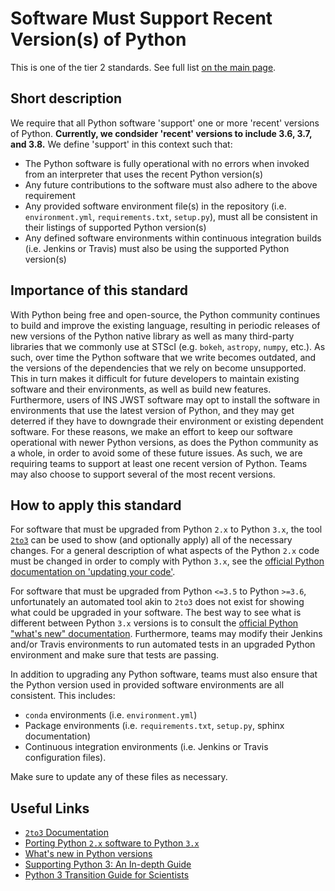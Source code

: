 # Software Must Support Recent Version(s) of Python

This is one of the tier 2 standards. See full list [on the main page](../README.md).

## Short description

We require that all Python software 'support' one or more 'recent' versions of Python.  **Currently, we condsider 'recent' versions to include 3.6, 3.7, and 3.8.**  We define 'support' in this context such that:

- The Python software is fully operational with no errors when invoked from an interpreter that uses the recent Python version(s)
- Any future contributions to the software must also adhere to the above requirement
- Any provided software environment file(s) in the repository (i.e. `environment.yml`, `requirements.txt`, `setup.py`), must all be consistent in their listings of supported Python version(s)
- Any defined software environments within continuous integration builds (i.e. Jenkins or Travis) must also be using the supported Python version(s)

## Importance of this standard

With Python being free and open-source, the Python community continues to build and improve the existing language, resulting in periodic releases of new versions of the Python native library as well as many third-party libraries that we commonly use at STScI (e.g. `bokeh`, `astropy`, `numpy`, etc.).  As such, over time the Python software that we write becomes outdated, and the versions of the dependencies that we rely on become unsupported.  This in turn makes it difficult for future developers to maintain existing software and their environments, as well as build new features.  Furthermore, users of INS JWST software may opt to install the software in environments that use the latest version of Python, and they may get deterred if they have to downgrade their environment or existing dependent software.  For these reasons, we make an effort to keep our software operational with newer Python versions, as does the Python community as a whole, in order to avoid some of these future issues.  As such, we are requiring teams to support at least one recent version of Python.  Teams may also choose to support several of the most recent versions.

## How to apply this standard

For software that must be upgraded from Python `2.x` to Python `3.x`, the tool [`2to3`](https://docs.python.org/2/library/2to3.html) can be used to show (and optionally apply) all of the necessary changes.  For a general description of what aspects of the Python `2.x` code must be changed in order to comply with Python `3.x`, see the [official Python documentation on 'updating your code'](https://docs.python.org/3/howto/pyporting.html#update-your-code).

For software that must be upgraded from Python `<=3.5` to Python `>=3.6`, unfortunately an automated tool akin to `2to3` does not exist for showing what could be upgraded in your software.  The best way to see what is different between Python `3.x` versions is to consult the [official Python "what's new" documentation](https://docs.python.org/3.8/whatsnew/).  Furthermore, teams may modify their Jenkins and/or Travis environments to run automated tests in an upgraded Python environment and make sure that tests are passing.

In addition to upgrading any Python software, teams must also ensure that the Python version used in provided software environments are all consistent.  This includes:

- `conda` environments (i.e. `environment.yml`)
- Package environments (i.e. `requirements.txt`, `setup.py`, sphinx documentation)
- Continuous integration environments (i.e. Jenkins or Travis configuration files).

Make sure to update any of these files as necessary.

## Useful Links

- [`2to3` Documentation](https://docs.python.org/2/library/2to3.html)
- [Porting Python `2.x` software to Python `3.x`](https://docs.python.org/3/howto/pyporting.html#update-your-code)
- [What's new in Python versions](https://docs.python.org/3.8/whatsnew/)
- [Supporting Python 3: An In-depth Guide](http://python3porting.com/)
- [Python 3 Transition Guide for Scientists](https://python-3-for-scientists.readthedocs.io/en/latest/python3_transition_guide.html)
